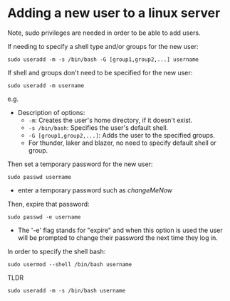 # Adding a new user to a linux server
  
Note, sudo privileges are needed in order to be able to add users. 

If needing to specify a shell type and/or groups for the new user:

```
sudo useradd -m -s /bin/bash -G [group1,group2,...] username
```

If shell and groups don't need to be specified for the new user:

```
sudo useradd -m username
```

e.g.

- Description of options:
    - `-m`: Creates the user's home directory, if it doesn't exist.
    - `-s /bin/bash`: Specifies the user's default shell.
    - `-G [group1,group2,...]`: Adds the user to the specified groups.
    - For thunder, laker and blazer, no need to specify default shell or group. 

Then set a temporary password for the new user:

```
sudo passwd username
```

- enter a temporary password such as *changeMeNow*

Then, expire that password:

```
sudo passwd -e username
```
- The '-e' flag stands for "expire" and when this option is used the user will be prompted to change their password the next time they log in. 

In order to specify the shell bash:
```
sudo usermod --shell /bin/bash username
```

TLDR
```
sudo useradd -m -s /bin/bash username
```

